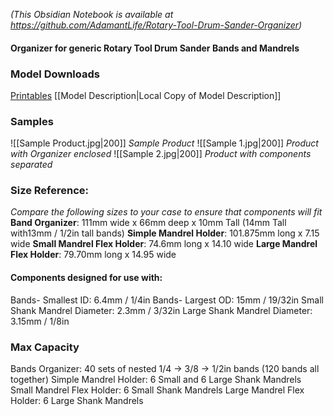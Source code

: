 *(This Obsidian Notebook is available at https://github.com/AdamantLife/Rotary-Tool-Drum-Sander-Organizer)*
#### Organizer for generic Rotary Tool Drum Sander Bands and Mandrels

### Model Downloads
[Printables](https://www.printables.com/model/651302)
[[Model Description|Local Copy of Model Description]]
### Samples
![[Sample Product.jpg|200]]
*Sample Product*
![[Sample 1.jpg|200]]
*Product with Organizer enclosed*
![[Sample 2.jpg|200]]
*Product with components separated*
### Size Reference:
*Compare the following sizes to your case to ensure that components will fit*
**Band Organizer**: 111mm wide x 66mm deep x 10mm Tall (14mm Tall with13mm / 1/2in tall bands)
**Simple Mandrel Holder**: 101.875mm long x 7.15 wide
**Small Mandrel Flex Holder**: 74.6mm long x 14.10 wide
**Large Mandrel Flex Holder**: 79.70mm long x 14.95 wide

#### Components designed for use with:
Bands- Smallest ID: 6.4mm / 1/4in
Bands- Largest OD: 15mm / 19/32in
Small Shank Mandrel Diameter: 2.3mm / 3/32in
Large Shank Mandrel Diameter: 3.15mm / 1/8in

### Max Capacity
Bands Organizer: 40 sets of nested 1/4 -> 3/8 -> 1/2in bands (120 bands all together)
Simple Mandrel Holder: 6 Small and 6 Large Shank Mandrels
Small Mandrel Flex Holder: 6 Small Shank Mandrels
Large Mandrel Flex Holder: 6 Large Shank Mandrels